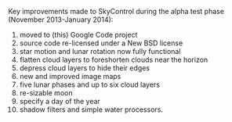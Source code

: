 Key improvements made to SkyControl during the alpha test phase (November 2013-January 2014):
  1. moved to (this) Google Code project
  1. source code re-licensed under a New BSD license
  1. star motion and lunar rotation now fully functional
  1. flatten cloud layers to foreshorten clouds near the horizon
  1. depress cloud layers to hide their edges
  1. new and improved image maps
  1. five lunar phases and up to six cloud layers
  1. re-sizable moon
  1. specify a day of the year
  1. shadow filters and simple water processors.